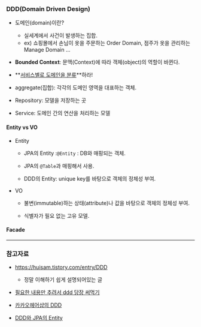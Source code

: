 ### DDD(Domain Driven Design)

- 도메인(domain)이란?
  - 실세계에서 사건이 발생하는 집합.
  - ex) 쇼핑몰에서 손님이 옷을 주문하는 Order Domain, 점주가 옷을 관리하는 Manage Domain ...

- **Bounded Context**: 문맥(Context)에 따라 객체(object)의 역할이 바뀐다.

- **<u>서비스별로 도메인을 분류</u>**하라!

  

- aggregate(집합): 각각의 도메인 영역을 대표하는 객체.

- Repository: 모델을 저장하는 곳

- Service: 도메인 간의 연산을 처리하는 모델



#### Entity vs VO

- Entity 

  - JPA의 Entity :`@Entity` : DB와 매핑되는 객체.

  - JPA의 `@Table`과 매핑해서 사용.

  - DDD의 Entity: unique key를 바탕으로 객체의 정체성 부여.

    

- VO 

  - 불변(immutable)하는 상태(attribute)나 값을 바탕으로 객체의 정체성 부여.

  - 식별자가 필요 없는 고유 모델.

    

#### Facade





----

### 참고자료

- https://huisam.tistory.com/entry/DDD
  - 정말 이해하기 쉽게 설명되어있는 글

- [필요한 내용만 추려서 ddd 당장 써먹기](https://www.popit.kr/%ED%95%84%EC%9A%94%ED%95%9C-%EB%82%B4%EC%9A%A9%EB%A7%8C-%EC%B6%94%EB%A0%A4%EC%84%9C-ddd-%EB%8B%B9%EC%9E%A5-%EC%8D%A8%EB%A8%B9%EA%B8%B0/)

- [카카오헤어샵의 DDD](https://brunch.co.kr/@cg4jins/7)

- [DDD와 JPA의 Entity](https://namocom.tistory.com/980)